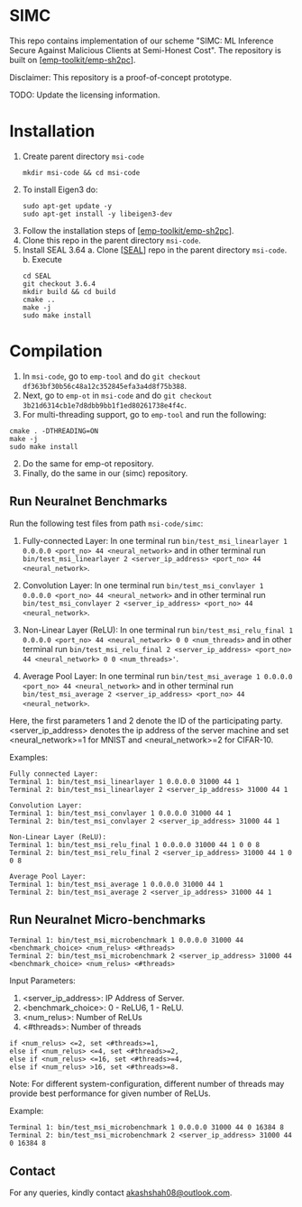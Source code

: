 # SIMC
This repo contains implementation of our scheme "SIMC: ML Inference Secure Against Malicious Clients at Semi-Honest Cost". The repository is built on \[[emp-toolkit/emp-sh2pc](https://github.com/emp-toolkit/emp-sh2pc)\].    

Disclaimer: This repository is a proof-of-concept prototype. 

TODO: Update the licensing information.

# Installation
1. Create parent directory `msi-code`
   ```
   mkdir msi-code && cd msi-code
   ```
2. To install Eigen3 do:
   ```
   sudo apt-get update -y
   sudo apt-get install -y libeigen3-dev
   ```
3. Follow the installation steps of \[[emp-toolkit/emp-sh2pc](https://github.com/emp-toolkit/emp-sh2pc)\].
4. Clone this repo in the parent directory `msi-code`.
5. Install SEAL 3.64 
   a. Clone \[[SEAL](https://github.com/microsoft/SEAL.git)\] repo in the parent directory `msi-code`.
   b. Execute 
   ```
   cd SEAL
   git checkout 3.6.4
   mkdir build && cd build
   cmake ..
   make -j
   sudo make install
   ```

# Compilation
1. In `msi-code`, go to `emp-tool` and do `git checkout df363bf30b56c48a12c352845efa3a4d8f75b388`.
2. Next, go to `emp-ot` in `msi-code` and do `git checkout 3b21d6314cb1e7d8dbb9bb1f1ed80261738e4f4c`.
3. For multi-threading support, go to `emp-tool` and run the following:
```
cmake . -DTHREADING=ON
make -j
sudo make install
```
2. Do the same for emp-ot repository.
3. Finally, do the same in our (simc) repository.

## Run Neuralnet Benchmarks
Run the following test files from path `msi-code/simc`:
1. Fully-connected Layer: In one terminal run `bin/test_msi_linearlayer 1 0.0.0.0 <port_no> 44 <neural_network>` and in other terminal run `bin/test_msi_linearlayer 2 <server_ip_address> <port_no> 44 <neural_network>`. 

2. Convolution Layer: In one terminal run `bin/test_msi_convlayer 1 0.0.0.0 <port_no> 44 <neural_network>` and in other terminal run `bin/test_msi_convlayer 2 <server_ip_address> <port_no> 44 <neural_network>`.

3. Non-Linear Layer (ReLU): In one terminal run `bin/test_msi_relu_final 1 0.0.0.0 <port_no> 44 <neural_network> 0 0 <num_threads>` and in other terminal run `bin/test_msi_relu_final 2 <server_ip_address> <port_no> 44 <neural_network> 0 0 <num_threads>'`.

4. Average Pool Layer: In one terminal run `bin/test_msi_average 1 0.0.0.0 <port_no> 44 <neural_network>` and in other terminal run `bin/test_msi_average 2 <server_ip_address> <port_no> 44 <neural_network>`.

Here, the first parameters 1 and 2 denote the ID of the participating party. <server_ip_address> denotes the ip address of the server machine and set <neural_network>=1 for MNIST and <neural_network>=2 for CIFAR-10.

Examples:
```
Fully connected Layer:
Terminal 1: bin/test_msi_linearlayer 1 0.0.0.0 31000 44 1
Terminal 2: bin/test_msi_linearlayer 2 <server_ip_address> 31000 44 1

Convolution Layer:
Terminal 1: bin/test_msi_convlayer 1 0.0.0.0 31000 44 1
Terminal 2: bin/test_msi_convlayer 2 <server_ip_address> 31000 44 1

Non-Linear Layer (ReLU):
Terminal 1: bin/test_msi_relu_final 1 0.0.0.0 31000 44 1 0 0 8
Terminal 2: bin/test_msi_relu_final 2 <server_ip_address> 31000 44 1 0 0 8

Average Pool Layer:
Terminal 1: bin/test_msi_average 1 0.0.0.0 31000 44 1
Terminal 2: bin/test_msi_average 2 <server_ip_address> 31000 44 1
```

## Run Neuralnet Micro-benchmarks
```
Terminal 1: bin/test_msi_microbenchmark 1 0.0.0.0 31000 44 <benchmark_choice> <num_relus> <#threads> 
Terminal 2: bin/test_msi_microbenchmark 2 <server_ip_address> 31000 44 <benchmark_choice> <num_relus> <#threads> 
```
Input Parameters:
1. <server_ip_address>: IP Address of Server.
2. <benchmark_choice>: 0 - ReLU6, 1 - ReLU.
3. <num_relus>: Number of ReLUs
4. <#threads>: Number of threads

```
if <num_relus> <=2, set <#threads>=1,
else if <num_relus> <=4, set <#threads>=2,
else if <num_relus> <=16, set <#threads>=4,
else if <num_relus> >16, set <#threads>=8.
```
Note: For different system-configuration, different number of threads may provide best performance for given number of ReLUs.

Example:
```
Terminal 1: bin/test_msi_microbenchmark 1 0.0.0.0 31000 44 0 16384 8 
Terminal 2: bin/test_msi_microbenchmark 2 <server_ip_address> 31000 44 0 16384 8 
```

## Contact
For any queries, kindly contact akashshah08@outlook.com.
